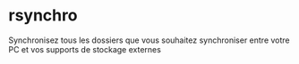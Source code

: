 # rsynchro
Synchronisez tous les dossiers que vous souhaitez synchroniser entre votre PC et vos supports de stockage externes
